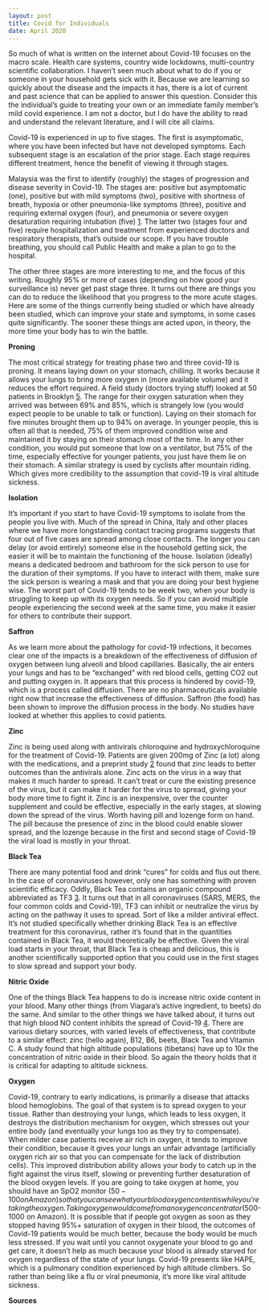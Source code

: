 ```yaml
---
layout: post
title: Covid for Individuals
date: April 2020
---
```

So much of what is written on the internet about Covid-19 focuses on the macro scale. Health care systems, country wide lockdowns, multi-country scientific collaboration. I haven’t seen much about what to do if you or someone in your household gets sick with it. Because we are learning so quickly about the disease and the impacts it has, there is a lot of current and past science that can be applied to answer this question. Consider this the individual’s guide to treating your own or an immediate family member’s mild covid experience. I am not a doctor, but I do have the ability to read and understand the relevant literature, and I will cite all claims.

Covid-19 is experienced in up to five stages. The first is asymptomatic, where you have been infected but have not developed symptoms. Each subsequent stage is an escalation of the prior stage. Each stage requires different treatment, hence the benefit of viewing it through stages.

Malaysia was the first to identify (roughly) the stages of progression and disease severity in Covid-19. The stages are: positive but asymptomatic (one), positive but with mild symptoms (two), positive with shortness of breath, hypoxia or other pneumonia-like symptoms (three), positive and requiring external oxygen (four), and pneumonia or severe oxygen desaturation requiring intubation (five) [1]. The latter two (stages four and five) require hospitalization and treatment from experienced doctors and respiratory therapists, that’s outside our scope. If you have trouble breathing, you should call Public Health and make a plan to go to the hospital.

The other three stages are more interesting to me, and the focus of this writing. Roughly 95% or more of cases (depending on how good your surveillance is) never get past stage three. It turns out there are things you can do to reduce the likelihood that you progress to the more acute stages. Here are some of the things currently being studied or which have already been studied, which can improve your state and symptoms, in some cases quite significantly. The sooner these things are acted upon, in theory, the more time your body has to win the battle.

**Proning**

The most critical strategy for treating phase two and three covid-19 is proning. It means laying down on your stomach, chilling. It works because it allows your lungs to bring more oxygen in (more available volume) and it reduces the effort required. A field study (doctors trying stuff) looked at 50 patients in Brooklyn [5]. The range for their oxygen saturation when they arrived was between 69% and 85%, which is strangely low (you would expect people to be unable to talk or function). Laying on their stomach for five minutes brought them up to 94% on average. In younger people, this is often all that is needed, 75% of them improved condition wise and maintained it by staying on their stomach most of the time. In any other condition, you would put someone that low on a ventilator, but 75% of the time, especially effective for younger patients, you just have them lie on their stomach. A similar strategy is used by cyclists after mountain riding. Which gives more credibility to the assumption that covid-19 is viral altitude sickness.

**Isolation**

It’s important if you start to have Covid-19 symptoms to isolate from the people you live with. Much of the spread in China, Italy and other places where we have more longstanding contact tracing programs suggests that four out of five cases are spread among close contacts. The longer you can delay (or avoid entirely) someone else in the household getting sick, the easier it will be to maintain the functioning of the house. Isolation (ideally) means a dedicated bedroom and bathroom for the sick person to use for the duration of their symptoms. If you have to interact with them, make sure the sick person is wearing a mask and that you are doing your best hygiene wise. The worst part of Covid-19 tends to be week two, when your body is struggling to keep up with its oxygen needs. So if you can avoid multiple people experiencing the second week at the same time, you make it easier for others to contribute their support.

**Saffron**

As we learn more about the pathology for covid-19 infections, it becomes clear one of the impacts is a breakdown of the effectiveness of diffusion of oxygen between lung alveoli and blood capillaries. Basically, the air enters your lungs and has to be “exchanged” with red blood cells, getting CO2 out and putting oxygen in. It appears that this process is hindered by covid-19, which is a process called diffusion. There are no pharmaceuticals available right now that increase the effectiveness of diffusion. Saffron (the food) has been shown to improve the diffusion process in the body. No studies have looked at whether this applies to covid patients.

**Zinc**

Zinc is being used along with antivirals chloroquine and hydroxychloroquine for the treatment of Covid-19. Patients are given 200mg of Zinc (a lot) along with the medications, and a preprint study [2] found that zinc leads to better outcomes than the antivirals alone. Zinc acts on the virus in a way that makes it much harder to spread. It can’t treat or cure the existing presence of the virus, but it can make it harder for the virus to spread, giving your body more time to fight it. Zinc is an inexpensive, over the counter supplement and could be effective, especially in the early stages, at slowing down the spread of the virus. Worth having pill and lozenge form on hand. The pill because the presence of zinc in the blood could enable slower spread, and the lozenge because in the first and second stage of Covid-19 the viral load is mostly in your throat. 

**Black Tea**

There are many potential food and drink “cures” for colds and flus out there. In the case of coronaviruses however, only one has something with proven scientific efficacy. Oddly, Black Tea contains an organic compound abbreviated as TF3 [3]. It turns out that in all coronaviruses (SARS, MERS, the four common colds and Covid-19), TF3 can inhibit or neutralize the virus by acting on the pathway it uses to spread. Sort of like a milder antiviral effect. It’s not studied specifically whether drinking Black Tea is an effective treatment for this coronavirus, rather it’s found that in the quantities contained in Black Tea, it would theoretically be effective. Given the viral load starts in your throat, that Black Tea is cheap and delicious, this is another scientifically supported option that you could use in the first stages to slow spread and support your body.

**Nitric Oxide**

One of the things Black Tea happens to do is increase nitric oxide content in your blood. Many other things (from Viagara’s active ingredient, to beets) do the same. And similar to the other things we have talked about, it turns out that high blood NO content inhibits the spread of Covid-19 [4]. There are various dietary sources, with varied levels of effectiveness, that contribute to a similar effect: zinc (hello again), B12, B6, beets, Black Tea and Vitamin C. A study found that high altitude populations (tibetans) have up to 10x the concentration of nitric oxide in their blood. So again the theory holds that it is critical for adapting to altitude sickness.

**Oxygen**

Covid-19, contrary to early indications, is primarily a disease that attacks blood hemoglobins. The goal of that system is to spread oxygen to your tissue. Rather than destroying your lungs, which leads to less oxygen, it destroys the distribution mechanism for oxygen, which stresses out your entire body (and eventually your lungs too as they try to compensate). When milder case patients receive air rich in oxygen, it tends to improve their condition, because it gives your lungs an unfair advantage (artificially oxygen rich air so that you can compensate for the lack of distribution cells). This improved distribution ability allows your body to catch up in the fight against the virus itself, slowing or preventing further desaturation of the blood oxygen levels. If you are going to take oxygen at home, you should have an SpO2 monitor ($50-100 on Amazon) so that you can see what your blood oxygen content is while you’re taking the oxygen. Taking oxygen would come from an oxygen concentrator ($500-1000 on Amazon). It is possible that if people got oxygen as soon as they stopped having 95%+ saturation of oxygen in their blood, the outcomes of Covid-19 patients would be much better, because the body would be much less stressed. If you wait until you cannot oxygenate your blood to go and get care, it doesn’t help as much because your blood is already starved for oxygen regardless of the state of your lungs. Covid-19 presents like HAPE, which is a pulmonary condition experienced by high altitude climbers. So rather than being like a flu or viral pneumonia, it’s more like viral altitude sickness. 

**Sources**

[1]: https://sea.mashable.com/culture/9885/these-are-the-5-stages-of-coronavirus-infection-according-to-malaysias-health-ministry

[2]: https://www.preprints.org/manuscript/202004.0124/v1

[3]: https://www.ncbi.nlm.nih.gov/pmc/articles/PMC1142193/

[4]: https://jvi.asm.org/content/79/3/1966

[5]: https://www.nytimes.com/2020/04/14/nyregion/new-york-coronavirus.html

[6]: https://www.canada.ca/en/public-health/services/publications/diseases-conditions/how-to-care-for-person-with-covid-19-at-home-advice-for-caregivers.html
